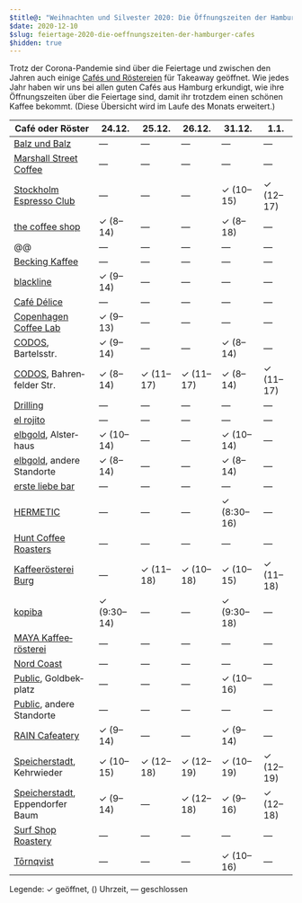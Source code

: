 ```yaml
---
$title@: "Weihnachten und Silvester 2020: Die Öffnungszeiten der Hamburger Cafés"
$date: 2020-12-10
$slug: feiertage-2020-die-oeffnungszeiten-der-hamburger-cafes
$hidden: true
---
```


Trotz der Corona-Pandemie sind über die Feiertage und zwischen den Jahren auch einige [Cafés und Röstereien]([url('/content/pages/cafes.md')]) für Takeaway geöffnet. Wie jedes Jahr haben wir uns bei allen guten Cafés aus Hamburg erkundigt, wie ihre Öffnungszeiten über die Feiertage sind, damit ihr trotzdem einen schönen Kaffee bekommt. (Diese Übersicht wird im Laufe des Monats erweitert.)

| Café oder Röster | 24.12. | 25.12. | 26.12. | 31.12. | 1.1. |
|---|---|---|---|---|---|
| [Balz und Balz]([url('/content/cafes/balz-und-balz.md')]) | — | — | — | — | — |
| [Marshall Street Coffee]([url('/content/cafes/marshall-street.md')]) | — | — | — | — | — |
| [Stockholm Espresso Club]([url('/content/cafes/stockholm-espresso-club.md')]) | — | — | — | ✓ (10–15) | ✓ (12–17) |
| [the coffee shop]([url('/content/cafes/the-coffee-shop.md')]) | ✓ (8–14) | — | — | ✓ (8–18) | — |
| @@ | — | — | — | — | — |
| [Becking Kaffee]([url('/content/cafes/becking-kaffee.md')]) | — | — | — | — | — |
| [blackline]([url('/content/cafes/blackline.md')]) | ✓ (9–14) | — | — | — | — |
| [Café Délice]([url('/content/cafes/cafe-delice.md')]) | — | — | — | — | — |
| [Copen&shy;hagen Coffee Lab]([url('/content/cafes/copenhagen-coffee-lab.md')]) | ✓ (9–13) | — | — | — | — |
| [CODOS]([url('/content/cafes/codos.md')]), Bartelsstr. | ✓ (9–14) | — | — | ✓ (8–14) | — |
| [CODOS]([url('/content/cafes/codos.md')]), Bahren&shy;felder Str. | ✓ (8–14) | ✓ (11–17) | ✓ (11–17) | ✓ (8–14) | ✓ (11–17) |
| [Drilling]([url('/content/cafes/drilling.md')]) | — | — | — | — | — |
| [el rojito]([url('/content/cafes/el-rojito.md')]) | — | — | — | — | — |
| [elbgold]([url('/content/cafes/elbgold.md')]), Alster&shy;haus | ✓ (10–14) | — | — | ✓ (10–14) | — |
| [elbgold]([url('/content/cafes/elbgold.md')]), andere Stand&shy;orte | ✓ (8–14) | — | — | ✓ (8–14) | — |
| [erste liebe bar]([url('/content/cafes/erste-liebe-bar.md')]) | — | — | — | — | — |
| [HERMETIC]([url('/content/cafes/hermetic.md')]) | — | — | — | ✓ (8:30–16) | — |
| [Hunt Coffee Roasters]([url('/content/cafes/hunt.md')]) | — | — | — | — | — |
| [Kaffeerösterei Burg]([url('/content/cafes/kaffeeroesterei-burg.md')]) | — | ✓ (11–18) | ✓ (10–18) | ✓ (10–15) | ✓ (11–18) |
| [kopiba]([url('/content/cafes/kaffeeroesterei-deathpresso.md')]) | ✓ (9:30–14) | — | — | ✓ (9:30–18) | — |
| [MAYA Kaffee&shy;rösterei]([url('/content/cafes/maya-kaffeeroesterei.md')]) | — | — | — | — | — |
| [Nord Coast]([url('/content/cafes/nord-coast.md')]) | — | — | — | — | — |
| [Public]([url('/content/cafes/public.md')]), Goldbek&shy;platz | — | — | — | ✓ (10–16) | — |
| [Public]([url('/content/cafes/public.md')]), andere Stand&shy;orte | — | — | — | — | — |
| [RAIN Cafeatery]([url('/content/cafes/rain-cafeatery.md')]) | ✓ (9–14) | — | — | ✓ (9–14) | — |
| [Speicher&shy;stadt]([url('/content/cafes/speicherstadt-kaffeeroesterei.md')]), Kehr&shy;wieder | ✓ (10–15) | ✓ (12–18) | ✓ (12–19) | ✓ (10–19) | ✓ (12–19) |
| [Speicher&shy;stadt]([url('/content/cafes/speicherstadt-kaffeeroesterei.md')]), Eppen&shy;dorfer Baum | ✓ (9–14) | — | ✓ (12–18) | ✓ (9–16) |✓ (12–18) |
| [Surf Shop Roastery]([url('/content/cafes/surf-shop-roastery.md')]) | — | — | — | — | — |
| [Tōrnqvist]([url('/content/cafes/tornqvist.md')]) | — | — | — | ✓ (10–16) | — |

Legende: ✓ geöffnet, () Uhrzeit, — geschlossen